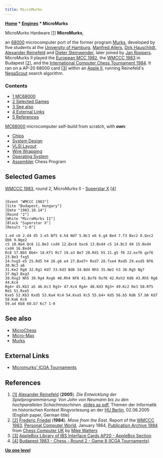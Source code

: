 ```yaml
---
title: MicroMurks
---
```

**[Home](Home "Home") \* [Engines](Engines "Engines") \* MicroMurks**



 [](File:MicroMurks.JPG) MicroMurks Hardware <a id="cite-note-1" href="#cite-ref-1">[1]</a> 
**MicroMurks**,  

an [68000](68000 "68000") microcomputer port of the former program [Murks](Murks "Murks"), developed by five students at the [University of Hamburg](University_of_Hamburg "University of Hamburg"), [Manfred Allers](index.php?title=Manfred_Allers&action=edit&redlink=1 "Manfred Allers (page does not exist)"), [Dirk Hauschildt](index.php?title=Dirk_Hauschildt&action=edit&redlink=1 "Dirk Hauschildt (page does not exist)"), [Alexander Reinefeld](Alexander_Reinefeld "Alexander Reinefeld") and [Dieter Steinwender](Dieter_Steinwender "Dieter Steinwender"), later joined by [Jan Roppers](index.php?title=Jan_Roppers&action=edit&redlink=1 "Jan Roppers (page does not exist)"). MicroMurks II played the [European MCC 1982](European_MCC_1982 "European MCC 1982"), the [WMCCC 1983](WMCCC_1983 "WMCCC 1983") in Budapest <a id="cite-note-2" href="#cite-ref-2">[2]</a>, and the [International Computer Chess Tournament 1984](International_Computer_Chess_Tournament_1984 "International Computer Chess Tournament 1984"). It ran on a AP-20 68000 card <a id="cite-note-3" href="#cite-ref-3">[3]</a> within an [Apple II](Apple_II "Apple II"), running Reinefeld's [NegaScout](NegaScout "NegaScout") search algorithm. 



### Contents


* [1 MC68000](#mc68000)
* [2 Selected Games](#selected-games)
* [3 See also](#see-also)
* [4 External Links](#external-links)
* [5 References](#references)






[MC68000](68000 "68000") microcomputer self-build from scratch, with **own**:



* [Chips](https://en.wikipedia.org/wiki/Integrated_circuit)
* [System Design](https://en.wikipedia.org/wiki/Systems_design)
* [VLSI Layout](VLSI_Design "VLSI Design")
* [Wire Wrapping](https://en.wikipedia.org/wiki/Wire_wrapping)
* [Operating System](https://en.wikipedia.org/wiki/Operating_system)
* [Assembler](Assembly "Assembly") Chess Program






## Selected Games


[WMCCC 1983](WMCCC_1983 "WMCCC 1983"), round 2, MicroMurks II - [Superstar X](Superstar "Superstar") <a id="cite-note-4" href="#cite-ref-4">[4]</a>




```

[Event "WMCCC 1983"]
[Site "Budapest, Hungary"]
[Date "1983.10.14"]
[Round "2"]
[White "MicroMurks II"]
[Black "Superstar X"]
[Result "1-0"]

1.e4 c6 2.d4 d5 3.e5 Bf5 4.h4 Nd7 5.Nc3 e6 6.g4 Be4 7.f3 Bxc2 8.Qxc2 Qb6 9.Nge2 
c5 10.Na4 Qc6 11.Be3 cxd4 12.Qxc6 bxc6 13.Bxd4 c5 14.Bc3 d4 15.Nxd4 cxd4 16.Bxd4 
Rc8 17.Bb5 Bb4+ 18.Kf1 Rc7 19.a3 Be7 20.Rd1 h5 21.g5 f6 22.exf6 gxf6 23.Be3 fxg5 
24.hxg5 e5 25.Rd5 h4 26.g6 e4 27.Bxd7+ Rxd7 28.fxe4 Rxd5 29.exd5 Nf6 30.Nc3 a6 
31.Ke2 Rg8 32.Rg1 Kd7 33.Kd3 Bd6 34.Bd4 Nh5 35.Ne2 h3 36.Rg5 Ng7 37.Ng3 Bxg3 
38.Rxg3 Nh5 39.Rg4 Rxg6 40.Rh4 Nf6 41.Bxf6 Rxf6 42.Rxh3 Kd6 43.Rh5 Rg6 44.Kc4 
Rg4+ 45.Kb3 a5 46.Kc3 Rg3+ 47.Kc4 Rg4+ 48.Kd3 Rg3+ 49.Kc2 Re3 50.Rf5 Re5 51.Rxe5 
Kxe5 52.Kb3 Kxd5 53.Ka4 Kc4 54.Kxa5 Kc5 55.b4+ Kd5 56.b5 Kd6 57.b6 Kd7 58.Ka6 Kc8 
59.a4 Kb8 60.b7 Kc7 1-0 

```

## See also


* [MicroChess](MicroChess "MicroChess")
* [Micro-Max](Micro-Max "Micro-Max")
* [Murks](Murks "Murks")


## External Links


* [Micromurks' ICGA Tournaments](https://www.game-ai-forum.org/icga-tournaments/program.php?id=480)


## References


1. <a id="cite-ref-1" href="#cite-note-1">[1]</a> [Alexander Reinefeld](Alexander_Reinefeld "Alexander Reinefeld") (**2005**). *Die Entwicklung der Spielprogrammierung: Von John von Neumann bis zu den hochparallelen Schachmaschinen*. [slides as pdf](http://www.informatik.hu-berlin.de/studium/ringvorlesung/ss05/slides/05-06-02.pdf), Themen der Informatik im historischen Kontext Ringvorlesung an der [HU Berlin](https://en.wikipedia.org/wiki/Humboldt_University_of_Berlin), 02.06.2005 (English paper, German title)
2. <a id="cite-ref-2" href="#cite-note-2">[2]</a> [Frederic Friedel](Frederic_Friedel "Frederic Friedel") (**1984**). *Move from the East*. Report of the [WMCCC 1983](WMCCC_1983 "WMCCC 1983"), [Personal Computer World](https://en.wikipedia.org/wiki/Personal_Computer_World), January 1984, [Publication Archive 1984](http://www.chesscomputeruk.com/html/publication_archive_1984.html) from [Chess Computer UK](http://www.chesscomputeruk.com/index.html) by [Mike Watters](Mike_Watters "Mike Watters")
3. <a id="cite-ref-3" href="#cite-note-3">[3]</a> [AppleBox Library of IBS Interface Cards AP20 - AppleBox Section](http://www.appleii-box.de/APPLE2/IBSKARTEN/appleboxAppleIIIBSAP20.htm)
4. <a id="cite-ref-4" href="#cite-note-4">[4]</a> [Budapest 1983 - Chess - Round 2 - Game 8 (ICGA Tournaments)](https://www.game-ai-forum.org/icga-tournaments/round.php?tournament=66&round=2&id=8)

**[Up one level](Engines "Engines")**







 
